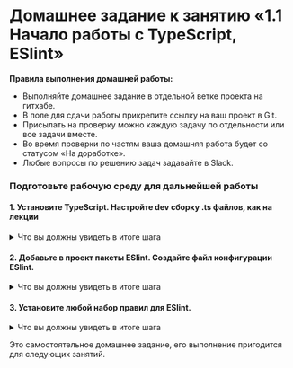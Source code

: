 # Домашнее задание к занятию «1.1  Начало работы с TypeScript, ESlint»

**Правила выполнения домашней работы:** 
* Выполняйте домашнее задание в отдельной ветке проекта на гитхабе.
* В поле для сдачи работы прикрепите ссылку на ваш проект в Git.
* Присылать на проверку можно каждую задачу по отдельности или все задачи вместе. 
* Во время проверки по частям ваша домашняя работа будет со статусом «На доработке».
* Любые вопросы по решению задач задавайте в Slack.

### Подготовьте рабочую среду для дальнейшей работы

#### 1. Установите TypeScript. Настройте dev сборку .ts файлов, как на лекции
 
<details>
<summary>Что вы должны увидеть в итоге шага</summary>
  
![](../001-TypeScript/Step1.jpg)

</details>

#### 2. Добавьте в проект пакеты ESlint. Создайте файл конфигурации ESlint.

<details>
<summary>Что вы должны увидеть в итоге шага</summary>

![](../001-TypeScript/Step2.jpg)

</details>

#### 3. Установите любой набор правил для ESlint.
<details>
<summary>Что вы должны увидеть в итоге шага</summary>

![](../001-TypeScript/Step3.jpg)

</details>

Это самостоятельное домашнее задание, его выполнение пригодится для следующих занятий.
